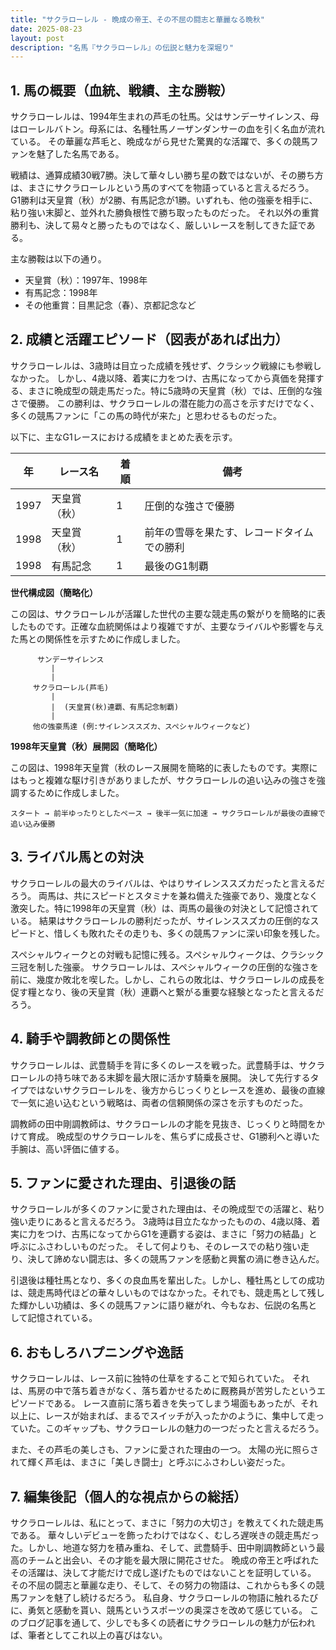 ```yaml
---
title: "サクラローレル - 晩成の帝王、その不屈の闘志と華麗なる晩秋"
date: 2025-08-23
layout: post
description: "名馬『サクラローレル』の伝説と魅力を深堀り"
---
```


## 1. 馬の概要（血統、戦績、主な勝鞍）

サクラローレルは、1994年生まれの芦毛の牡馬。父はサンデーサイレンス、母はローレルバトン。母系には、名種牡馬ノーザンダンサーの血を引く名血が流れている。  その華麗な芦毛と、晩成ながら見せた驚異的な活躍で、多くの競馬ファンを魅了した名馬である。

戦績は、通算成績30戦7勝。決して華々しい勝ち星の数ではないが、その勝ち方は、まさにサクラローレルという馬のすべてを物語っていると言えるだろう。  G1勝利は天皇賞（秋）が2勝、有馬記念が1勝。いずれも、他の強豪を相手に、粘り強い末脚と、並外れた勝負根性で勝ち取ったものだった。  それ以外の重賞勝利も、決して易々と勝ったものではなく、厳しいレースを制してきた証である。

主な勝鞍は以下の通り。

* 天皇賞（秋）：1997年、1998年
* 有馬記念：1998年
* その他重賞：目黒記念（春）、京都記念など


## 2. 成績と活躍エピソード（図表があれば出力）

サクラローレルは、3歳時は目立った成績を残せず、クラシック戦線にも参戦しなかった。  しかし、4歳以降、着実に力をつけ、古馬になってから真価を発揮する、まさに晩成型の競走馬だった。特に5歳時の天皇賞（秋）では、圧倒的な強さで優勝。  この勝利は、サクラローレルの潜在能力の高さを示すだけでなく、多くの競馬ファンに「この馬の時代が来た」と思わせるものだった。

以下に、主なG1レースにおける成績をまとめた表を示す。

| 年 | レース名          | 着順 | 備考                                       |
|---|-------------------|-----|--------------------------------------------|
| 1997 | 天皇賞（秋）      | 1   | 圧倒的な強さで優勝                         |
| 1998 | 天皇賞（秋）      | 1   | 前年の雪辱を果たす、レコードタイムでの勝利 |
| 1998 | 有馬記念          | 1   | 最後のG1制覇                               |


**世代構成図（簡略化）**

この図は、サクラローレルが活躍した世代の主要な競走馬の繋がりを簡略的に表したものです。正確な血統関係はより複雑ですが、主要なライバルや影響を与えた馬との関係性を示すために作成しました。

```
      サンデーサイレンス
         |
         |
     サクラローレル(芦毛)
         |
         |  (天皇賞(秋)連覇、有馬記念制覇)
         |
     他の強豪馬達 (例:サイレンススズカ、スペシャルウィークなど)
```

**1998年天皇賞（秋）展開図（簡略化）**

この図は、1998年天皇賞（秋のレース展開を簡略的に表したものです。実際にはもっと複雑な駆け引きがありましたが、サクラローレルの追い込みの強さを強調するために作成しました。

```
スタート → 前半ゆったりとしたペース → 後半一気に加速 → サクラローレルが最後の直線で追い込み優勝
```


## 3. ライバル馬との対決

サクラローレルの最大のライバルは、やはりサイレンススズカだったと言えるだろう。  両馬は、共にスピードとスタミナを兼ね備えた強豪であり、幾度となく激突した。特に1998年の天皇賞（秋）は、両馬の最後の対決として記憶されている。  結果はサクラローレルの勝利だったが、サイレンススズカの圧倒的なスピードと、惜しくも敗れたその走りも、多くの競馬ファンに深い印象を残した。

スペシャルウィークとの対戦も記憶に残る。スペシャルウィークは、クラシック三冠を制した強豪。  サクラローレルは、スペシャルウィークの圧倒的な強さを前に、幾度か敗北を喫した。しかし、これらの敗北は、サクラローレルの成長を促す糧となり、後の天皇賞（秋）連覇へと繋がる重要な経験となったと言えるだろう。


## 4. 騎手や調教師との関係性

サクラローレルは、武豊騎手を背に多くのレースを戦った。武豊騎手は、サクラローレルの持ち味である末脚を最大限に活かす騎乗を展開。  決して先行するタイプではないサクラローレルを、後方からじっくりとレースを進め、最後の直線で一気に追い込むという戦略は、両者の信頼関係の深さを示すものだった。

調教師の田中剛調教師は、サクラローレルの才能を見抜き、じっくりと時間をかけて育成。  晩成型のサクラローレルを、焦らずに成長させ、G1勝利へと導いた手腕は、高い評価に値する。


## 5. ファンに愛された理由、引退後の話

サクラローレルが多くのファンに愛された理由は、その晩成型での活躍と、粘り強い走りにあると言えるだろう。  3歳時は目立たなかったものの、4歳以降、着実に力をつけ、古馬になってからG1を連覇する姿は、まさに「努力の結晶」と呼ぶにふさわしいものだった。  そして何よりも、そのレースでの粘り強い走り、決して諦めない闘志は、多くの競馬ファンを感動と興奮の渦に巻き込んだ。

引退後は種牡馬となり、多くの良血馬を輩出した。しかし、種牡馬としての成功は、競走馬時代ほどの華々しいものではなかった。それでも、競走馬として残した輝かしい功績は、多くの競馬ファンに語り継がれ、今もなお、伝説の名馬として記憶されている。


## 6. おもしろハプニングや逸話

サクラローレルは、レース前に独特の仕草をすることで知られていた。  それは、馬房の中で落ち着きがなく、落ち着かせるために厩務員が苦労したというエピソードである。  レース直前に落ち着きを失ってしまう場面もあったが、それ以上に、レースが始まれば、まるでスイッチが入ったかのように、集中して走っていた。このギャップも、サクラローレルの魅力の一つだったと言えるだろう。

また、その芦毛の美しさも、ファンに愛された理由の一つ。  太陽の光に照らされて輝く芦毛は、まさに「美しき闘士」と呼ぶにふさわしい姿だった。


## 7. 編集後記（個人的な視点からの総括）

サクラローレルは、私にとって、まさに「努力の大切さ」を教えてくれた競走馬である。  華々しいデビューを飾ったわけではなく、むしろ遅咲きの競走馬だった。しかし、地道な努力を積み重ね、そして、武豊騎手、田中剛調教師という最高のチームと出会い、その才能を最大限に開花させた。  晩成の帝王と呼ばれたその活躍は、決して才能だけで成し遂げたものではないことを証明している。  その不屈の闘志と華麗な走り、そして、その努力の物語は、これからも多くの競馬ファンを魅了し続けるだろう。  私自身、サクラローレルの物語に触れるたびに、勇気と感動を貰い、競馬というスポーツの奥深さを改めて感じている。  このブログ記事を通して、少しでも多くの読者にサクラローレルの魅力が伝われば、筆者としてこれ以上の喜びはない。
